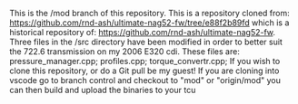 This is the /mod branch of this repository. This is a repository cloned from: https://github.com/rnd-ash/ultimate-nag52-fw/tree/e88f2b89fd which is a historical repository of: https://github.com/rnd-ash/ultimate-nag52-fw. Three files in the /src directory have been modified in order to better suit the 722.6 transmission on my 2006 E320 cdi. These files are:
pressure_manager.cpp;
profiles.cpp;
torque_convertr.cpp;
If you wish to clone this repository, or do a Git pull be my guest!
If you are cloning into vscode go to branch control and checkout to "mod" or "origin/mod"
you can then build and upload the binaries to your tcu
